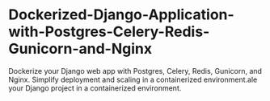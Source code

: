# Dockerized-Django-Application-with-Postgres-Celery-Redis-Gunicorn-and-Nginx
 Dockerize your Django web app with Postgres, Celery, Redis, Gunicorn, and Nginx. Simplify deployment and scaling in a containerized environment.ale your Django project in a containerized environment.
